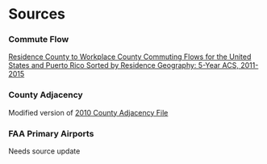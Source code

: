 # Sources

### Commute Flow
[Residence County to Workplace County Commuting Flows for the United States and Puerto Rico Sorted by Residence Geography: 5-Year ACS, 2011-2015](https://www.census.gov/data/tables/2015/demo/metro-micro/commuting-flows-2015.html)

### County Adjacency
Modified version of [2010 County Adjacency File](https://www.census.gov/geographies/reference-files/2010/geo/county-adjacency.html)

### FAA Primary Airports
Needs source update